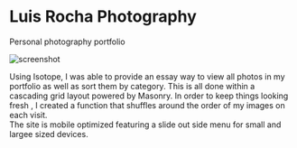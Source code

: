 Luis Rocha Photography
========
Personal photography portfolio 

![screenshot](http://i.imgur.com/nET4wnu.jpg)

Using Isotope, I was able to provide an essay way to view all photos in my portfolio as well as sort them by category. This is all done within a cascading grid layout powered by Masonry. 
In order to keep things looking fresh , I created a function that shuffles around the order of my images on each visit.  
The site is mobile optimized featuring a slide out side menu for small and largee sized devices.
